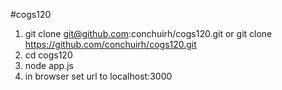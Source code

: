 #cogs120
1. git clone git@github.com:conchuirh/cogs120.git or git clone https://github.com/conchuirh/cogs120.git
2. cd cogs120
3. node app.js
4. in browser set url to localhost:3000
